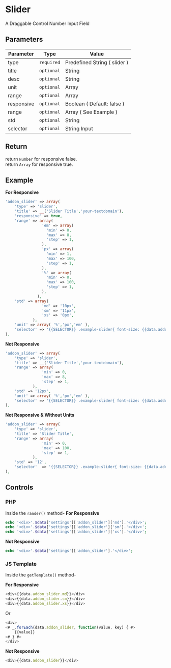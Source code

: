 # Slider
A Draggable Control Number Input Field

## Parameters
Parameter | Type | Value
--- | --- | ---
type | `required` | Predefined String ( slider )
title | `optional` | String
desc | `optional` | String
unit | `optional` | Array
range | `optional` | Array
responsive | `optional` | Boolean ( Default: false )
range | `optional` | Array ( See Example  )
std | `optional` | String
selector | `optional` | String Input

## Return
return `Number` for responsive false.  
return `Array` for responsive true.

## Example
**For Responsive**
```php
'addon_slider' => array(
    'type' => 'slider',
    'title' => __('Slider Title','your-textdomain'),
    'responsive' => true,
    'range' => array(
                'em' => array(
                  'min' => 0,
                  'max' => 8,
                  'step' => 1,
                ),
                'px' => array(
                  'min' => 1,
                  'max' => 100,
                  'step' => 1,
                ),
                '%' => array(
                  'min' => 0,
                  'max' => 100,
                  'step' => 1,
                ),
              ),
    'std' => array(
                'md' => '10px',
                'sm' => '11px',
                'xs' => '0px',
            ),
    'unit' => array( '%','px','em' ),
    'selector' => '{{SELECTOR}} .example-slider{ font-size: {{data.addon_slider}}; }'
),
```


**Not Responsive**
```php
'addon_slider' => array(
    'type' => 'slider',
    'title' => __('Slider Title','your-textdomain'),
    'range' => array(
                'min' => 0,
                'max' => 8,
                'step' => 1,
            ),
    'std' => '12px',
    'unit' => array( '%','px','em' ),
    'selector' => '{{SELECTOR}} .example-slider{ font-size: {{data.addon_slider}}; }'
),
```

**Not Responsive & Without Units**
```php
'addon_slider' => array(
    'type' => 'slider',
    'title' => 'Slider Title',
    'range' => array(
                'min' => 0,
                'max' => 100,
                'step' => 1,
            ),
    'std' => '12',
    'selector' 	=> '{{SELECTOR}} .example-slider{ font-size: {{data.addon_slider}}px; }'
),
```

## Controls
### PHP
Inside the `rander()` method-
**For Responsive**
```php
echo '<div>'.$data['settings']['addon_slider']['md'].'</div>';
echo '<div>'.$data['settings']['addon_slider']['sm'].'</div>';
echo '<div>'.$data['settings']['addon_slider']['xs'].'</div>';
```

**Not Responsive** 
```php
echo '<div>'.$data['settings']['addon_slider'].'</div>';
```

### JS Template
Inside the `getTemplate()` method-

**For Responsive**
```js
<div>{{data.addon_slider.md}}</div>
<div>{{data.addon_slider.sm}}</div>
<div>{{data.addon_slider.xs}}</div>
```
Or
```js
<div>
<# _.forEach(data.addon_slider, function(value, key) { #>
    {{value}}
<# } #>
</div>
```

**Not Responsive** 
```js
<div>{{data.addon_slider}}</div>
```
